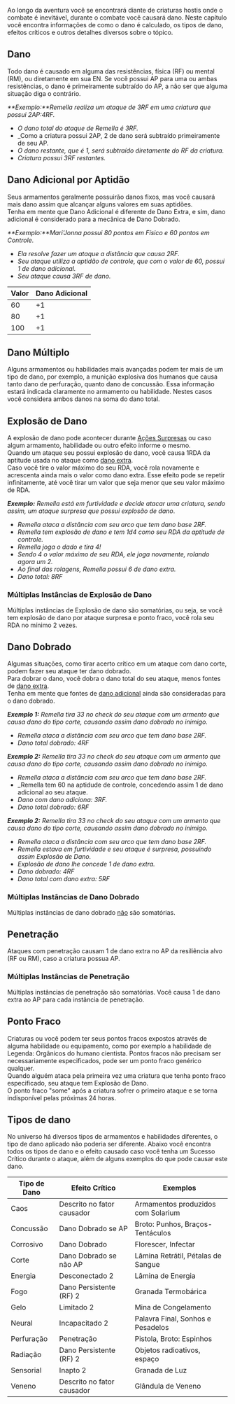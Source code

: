Ao longo da aventura você se encontrará diante de criaturas hostis onde o combate é inevitável, durante o combate você causará dano. Neste capítulo você encontra informações de como o dano é calculado, os tipos de dano, efeitos críticos e outros detalhes diversos sobre o tópico.

## Dano

Todo dano é causado em alguma das resistências, física (RF) ou mental (RM), ou diretamente em sua EN. Se você possui AP para uma ou ambas resistências, o dano é primeiramente subtraído do AP, a não ser que alguma situação diga o contrário.  

_**Exemplo:**Remella realiza um ataque de 3RF em uma criatura que possui 2AP:4RF._

- _O dano total do ataque de Remella é 3RF._
- _Como a criatura possui 2AP, 2 de dano será subtraído primeiramente de seu AP.
- _O dano restante, que é 1, será subtraído diretamente do RF da criatura._
- _Criatura possui 3RF restantes._

## Dano Adicional por Aptidão
Seus armamentos geralmente possuirão danos fixos, mas você causará mais dano assim que alcançar alguns valores em suas aptidões.  
Tenha em mente que Dano Adicional é diferente de Dano Extra, e sim, dano adicional é considerado para a mecânica de Dano Dobrado.

_**Exemplo:**Mari'Jonna possui 80 pontos em Físico e 60 pontos em Controle._

- _Ela resolve fazer um ataque a distância que causa 2RF._
- _Seu ataque utiliza a aptidão de controle, que com o valor de 60, possui 1 de dano adicional._
- _Seu ataque causa 3RF de dano._

| Valor | Dano Adicional |
| ----- | -------------- |
| 60    | +1             |
| 80    | +1             |
| 100   | +1             |

## Dano Múltiplo

Alguns armamentos ou habilidades mais avançadas podem ter mais de um tipo de dano, por exemplo, a munição explosiva dos humanos que causa tanto dano de perfuração, quanto dano de concussão. Essa informação estará indicada claramente no armamento ou habilidade. Nestes casos você considera ambos danos na soma do dano total.

## Explosão de Dano

A explosão de dano pode acontecer durante [Ações Surpresas](./situationalModifiers.md#ação-surpresa) ou caso algum armamento, habilidade ou outro efeito informe o mesmo.  
Quando um ataque seu possui explosão de dano, você causa 1RDA da aptitude usada no ataque como <ins>dano extra</ins>.  
Caso você tire o valor máximo do seu RDA, você rola novamente e acrescenta ainda mais o valor como dano extra. Esse efeito pode se repetir infinitamente, até você tirar um valor que seja menor que seu valor máximo de RDA.  

_**Exemplo:** Remella está em furtividade e decide atacar uma criatura, sendo assim, um ataque surpresa que possui explosão de dano_.

- _Remella ataca a distância com seu arco que tem dano base 2RF._
- _Remella tem explosão de dano e tem 1d4 como seu RDA da aptitude de controle._
- _Remella joga o dado e tira 4!_
- _Sendo 4 o valor máximo de seu RDA, ele joga novamente, rolando agora um 2._
- _Ao final das rolagens, Remella possui 6 de dano extra._
- _Dano total: 8RF_

### Múltiplas Instâncias de Explosão de Dano

Múltiplas instâncias de Explosão de dano são somatórias, ou seja, se você tem explosão de dano por ataque surpresa e ponto fraco, você rola seu RDA no mínimo 2 vezes.

## Dano Dobrado

Algumas situações, como tirar acerto crítico em um ataque com dano corte, podem fazer seu ataque ter dano dobrado.   
Para dobrar o dano, você dobra o dano total do seu ataque, menos fontes de <ins>dano extra</ins>.  
Tenha em mente que fontes de <ins>dano adicional</ins> ainda são consideradas para o dano dobrado.  

_**Exemplo 1:** Remella tira 33 no check do seu ataque com um armento que causa dano do tipo corte, causando assim dano dobrado no inimigo._

- _Remella ataca a distância com seu arco que tem dano base 2RF._
- _Dano total dobrado: 4RF_

_**Exemplo 2:** Remella tira 33 no check do seu ataque com um armento que causa dano do tipo corte, causando assim dano dobrado no inimigo._

- _Remella ataca a distância com seu arco que tem dano base 2RF._
- _Remella tem 60 na aptidude de controle, concedendo assim 1 de dano adicional ao seu ataque.
- _Dano com dano adiciona: 3RF._
- _Dano total dobrado: 6RF_

_**Exemplo 2:** Remella tira 33 no check do seu ataque com um armento que causa dano do tipo corte, causando assim dano dobrado no inimigo._

- _Remella ataca a distância com seu arco que tem dano base 2RF._
- _Remella estava em furtividade e seu ataque é surpresa, possuindo assim Explosão de Dano._
- _Explosão de dano lhe concede 1 de dano extra._
- _Dano dobrado: 4RF_
- _Dano total com dano extra: 5RF_

### Múltiplas Instâncias de Dano Dobrado

Múltiplas instâncias de dano dobrado <ins>não</ins> são somatórias.

## Penetração

Ataques com penetração causam 1 de dano extra no AP da resiliência alvo (RF ou RM), caso a criatura possua AP.

### Múltiplas Instâncias de Penetração

Múltiplas instâncias de penetração são somatórias. Você causa 1 de dano extra ao AP para cada instância de penetração.

## Ponto Fraco

Criaturas ou você podem ter seus pontos fracos expostos através de alguma habilidade ou equipamento, como por exemplo a habilidade de Legenda: Orgânicos do humano cientista. Pontos fracos não precisam ser necessariamente especificados, pode ser um ponto fraco genérico qualquer.  
Quando alguém ataca pela primeira vez uma criatura que tenha ponto fraco especificado, seu ataque tem Explosão de Dano.  
O ponto fraco "some" após a criatura sofrer o primeiro ataque e se torna indisponível pelas próximas 24 horas.

## Tipos de dano

No universo há diversos tipos de armamentos e habilidades diferentes, o tipo de dano aplicado não poderia ser diferente. Abaixo você encontra todos os tipos de dano e o efeito causado caso você tenha um Sucesso Crítico durante o ataque, além de alguns exemplos do que pode causar este dano.

| Tipo de Dano | Efeito Crítico             | Exemplos                           |
| ------------ | -------------------------- | ---------------------------------- |
| Caos         | Descrito no fator causador | Armamentos produzidos com Solarium |
| Concussão    | Dano Dobrado se AP         | Broto: Punhos, Braços-Tentáculos   |
| Corrosivo    | Dano Dobrado               | Florescer, Infectar                |
| Corte        | Dano Dobrado se não AP     | Lâmina Retrátil, Pétalas de Sangue |
| Energia      | Desconectado 2             | Lâmina de Energia                  |
| Fogo         | Dano Persistente (RF) 2    | Granada Termobárica                |
| Gelo         | Limitado 2                 | Mina de Congelamento               |
| Neural       | Incapacitado 2             | Palavra Final, Sonhos e Pesadelos  |
| Perfuração   | Penetração                 | Pistola, Broto: Espinhos           |
| Radiação     | Dano Persistente (RF) 2    | Objetos radioativos, espaço        |
| Sensorial    | Inapto 2                   | Granada de Luz                     |
| Veneno       | Descrito no fator causador | Glândula de Veneno                 |
